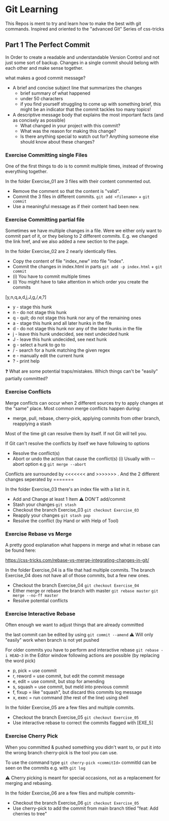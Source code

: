 # Git Learning

This Repos is ment to try and learn how to make the best with git commands.
Inspired and oriented to the "advanced Git" Series of css-tricks

## Part 1 The Perfect Commit

In Order to create a readable and understandable Version Control and not just some sort of backup.
Changes in a single commit should belong with each other and make sense together.

what makes a good commit message?
 - A brief and concise subject line that summarizes the changes
   - brief summary of what happened
   - under 50 characters
   - if you find yourself struggling to come up with something brief, this might be an indicator that the commit tackles too many topics!
 - A descriptive message body that explains the most important facts (and as concisely as possible)
   - What changed in your project with this commit?
   - What was the reason for making this change?
   - Is there anything special to watch out for? Anything someone else should know about these changes?

### Exercise Committing single Files
One of the first things to do is to commit multiple times, instead of throwing everything together.

In the folder Exercise_01 are 3 files with their content commented out.
- Remove the comment so that the content is "valid".
- Commit the 3 files in different commits. ``git add <filename>`` + ``git commit``
- Use a meaningful message as if their content had been new.

### Exercise Committing partial file
Sometimes we have multiple changes in a file. Were we either only want to commit part of it,
or they belong to 2 different commits. E.g. we changed the link href, and we also added a new section to the page.

In the folder Exercise_02 are 2 nearly identically files.
- Copy the content of file "index_new" into file "index".
- Commit the changes in index.html in parts ``git add -p index.html`` + ``git commit``
- (i) You have to commit multiple times
- (i) You might have to take attention in which order you create the commits

[y,n,q,a,d,j,J,g,/,e,?]
-  y - stage this hunk
-  n - do not stage this hunk
-  q - quit; do not stage this hunk nor any of the remaining ones
-  a - stage this hunk and all later hunks in the file
-  d - do not stage this hunk nor any of the later hunks in the file
-  j - leave this hunk undecided, see next undecided hunk
-  J - leave this hunk undecided, see next hunk
-  g - select a hunk to go to
-  / - search for a hunk matching the given regex
-  e - manually edit the current hunk
-  ? - print help

:question: What are some potential traps/mistakes. Which things can't be "easily" partially committed?

### Exercise Conflicts
Merge conflicts can occur when 2 different sources try to apply changes at the "same" place.
Most common merge conflicts happen during:
- merge, pull, rebase, cherry-pick, applying commits from other branch, reapplying a stash

Most of the time git can resolve them by itself. If not Git will tell you.

If Git can't resolve the conflicts by itself we have following to options
- Resolve the conflict(s)
- Abort or undo the action that cause the conflict(s) (i) Usually with --abort option e.g ``git merge --abort``

Conflicts are surrounded by <<<<<<< and >>>>>>> . 
And the 2 different changes seperated by =======


In the folder Exercise_03 there's an index file with a list in it.
- Add and Change at least 1 Item :warning: DON'T add/commit
- Stash your changes ``git stash``
- Checkout the branch Exercise_03 ``git checkout Exercise_03``
- Reapply your changes ``git stash pop``
- Resolve the conflict (by Hand or with Help of Tool)

### Exercise Rebase vs Merge
A pretty good explanation what happens in merge and what in rebase can be found here:

https://css-tricks.com/rebase-vs-merge-integrating-changes-in-git/

In the folder Exercise_04 is a file that had multiple commits.
The branch Exercise_04 does not have all of those commits, but a few new ones.

- Checkout the branch Exercise_04 ``git checkout Exercise_04``
- Either merge or rebase the branch with master ``git rebase master`` ``git merge --no-ff master``
- Resolve potential conflicts

### Exercise Interactive Rebase
Often enough we want to adjust things that are already committed

the last commit can be edited by using ``git commit --amend``
:warning: Will only "easily" work when branch is not yet pushed

For older commits you have to perform and interactive rebase ``git rebase -i HEAD~3``
in the Editor window following actions are possible (by replacing the word pick)
-  p, pick = use commit
-  r, reword = use commit, but edit the commit message
-  e, edit = use commit, but stop for amending
-  s, squash = use commit, but meld into previous commit
-  f, fixup = like "squash", but discard this commits log message
-  x, exec = run command (the rest of the line) using shell

In the folder Exercise_05 are a few files and multiple commits.
- Checkout the branch Exercise_05 ``git checkout Exercise_05``
- Use interactive rebase to correct the commits flagged with [EXE_5]

### Exercise Cherry Pick
When you committed & pushed something you didn't want to, or put it into the wrong branch
cherry-pick is the tool you can use.

To use the command type ``git cherry-pick <commitId>``
commitId can be seen on the commits e.g. with ``git log``

:warning: Cherry picking is meant for special occasions,
not as a replacement for merging and rebasing.

In the folder Exercise_06 are a few files and multiple commits-
- Checkout the branch Exercise_06 ``git checkout Exercise_05``
- Use cherry-pick to add the commit from main branch titled "feat: Add cherries to tree"